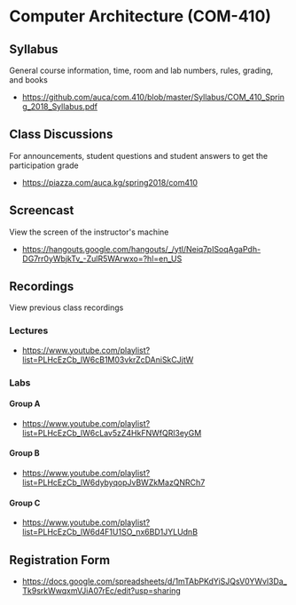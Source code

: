 # Computer Architecture (COM-410)

## Syllabus

General course information, time, room and lab numbers, rules, grading, and
books

* <https://github.com/auca/com.410/blob/master/Syllabus/COM_410_Spring_2018_Syllabus.pdf>

## Class Discussions

For announcements, student questions and student answers to get the
participation grade

* <https://piazza.com/auca.kg/spring2018/com410>

## Screencast

View the screen of the instructor's machine

* <https://hangouts.google.com/hangouts/_/ytl/Neiq7pISoqAgaPdh-DG7rr0yWbjkTv_-ZulR5WArwxo=?hl=en_US>

## Recordings

View previous class recordings

### Lectures

* <https://www.youtube.com/playlist?list=PLHcEzCb_lW6cB1M03vkrZcDAniSkCJjtW>

### Labs

#### Group A

* <https://www.youtube.com/playlist?list=PLHcEzCb_lW6cLav5zZ4HkFNWfQRl3eyGM>

#### Group B

* <https://www.youtube.com/playlist?list=PLHcEzCb_lW6dybyqopJvBWZkMazQNRCh7>

#### Group C

* <https://www.youtube.com/playlist?list=PLHcEzCb_lW6d4F1U1SO_nx6BD1JYLUdnB>

## Registration Form

* <https://docs.google.com/spreadsheets/d/1mTAbPKdYiSJQsV0YWvl3Da_Tk9srkWwqxmVJiA07rEc/edit?usp=sharing>
